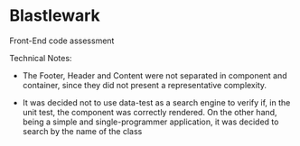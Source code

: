 # Blastlewark
Front-End code assessment

Technical Notes:

- The Footer, Header and Content were not separated in component and container, since they did not present a representative complexity.

- It was decided not to use data-test as a search engine to verify if, in the unit test, the component was correctly rendered. On the other hand, being a simple and single-programmer application, it was decided to search by the name of the class
